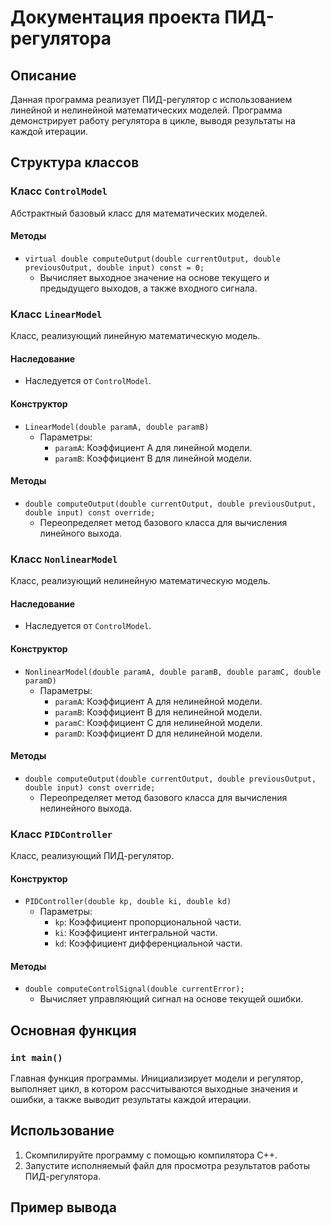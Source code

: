 # Документация проекта ПИД-регулятора

## Описание

Данная программа реализует ПИД-регулятор с использованием линейной и нелинейной математических моделей. Программа демонстрирует работу регулятора в цикле, выводя результаты на каждой итерации.

## Структура классов

### Класс `ControlModel`

Абстрактный базовый класс для математических моделей.

#### Методы

- `virtual double computeOutput(double currentOutput, double previousOutput, double input) const = 0;`
  - Вычисляет выходное значение на основе текущего и предыдущего выходов, а также входного сигнала.

### Класс `LinearModel`

Класс, реализующий линейную математическую модель.

#### Наследование

- Наследуется от `ControlModel`.

#### Конструктор

- `LinearModel(double paramA, double paramB)`
  - Параметры:
    - `paramA`: Коэффициент A для линейной модели.
    - `paramB`: Коэффициент B для линейной модели.

#### Методы

- `double computeOutput(double currentOutput, double previousOutput, double input) const override;`
  - Переопределяет метод базового класса для вычисления линейного выхода.

### Класс `NonlinearModel`

Класс, реализующий нелинейную математическую модель.

#### Наследование

- Наследуется от `ControlModel`.

#### Конструктор

- `NonlinearModel(double paramA, double paramB, double paramC, double paramD)`
  - Параметры:
    - `paramA`: Коэффициент A для нелинейной модели.
    - `paramB`: Коэффициент B для нелинейной модели.
    - `paramC`: Коэффициент C для нелинейной модели.
    - `paramD`: Коэффициент D для нелинейной модели.

#### Методы

- `double computeOutput(double currentOutput, double previousOutput, double input) const override;`
  - Переопределяет метод базового класса для вычисления нелинейного выхода.

### Класс `PIDController`

Класс, реализующий ПИД-регулятор.

#### Конструктор

- `PIDController(double kp, double ki, double kd)`
  - Параметры:
    - `kp`: Коэффициент пропорциональной части.
    - `ki`: Коэффициент интегральной части.
    - `kd`: Коэффициент дифференциальной части.

#### Методы

- `double computeControlSignal(double currentError);`
  - Вычисляет управляющий сигнал на основе текущей ошибки.

## Основная функция

### `int main()`

Главная функция программы. Инициализирует модели и регулятор, выполняет цикл, в котором рассчитываются выходные значения и ошибки, а также выводит результаты каждой итерации.

## Использование

1. Скомпилируйте программу с помощью компилятора C++.
2. Запустите исполняемый файл для просмотра результатов работы ПИД-регулятора.

## Пример вывода